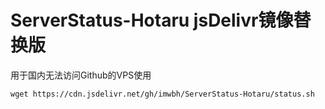 # ServerStatus-Hotaru jsDelivr镜像替换版  
用于国内无法访问Github的VPS使用 
```
wget https://cdn.jsdelivr.net/gh/imwbh/ServerStatus-Hotaru/status.sh
```

